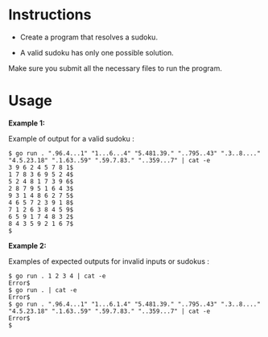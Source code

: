 #   Instructions

*   Create a program that resolves a sudoku.

*   A valid sudoku has only one possible solution.

Make sure you submit all the necessary files to run the program.

#   Usage

**Example 1:**

Example of output for a valid sudoku :
```
$ go run . ".96.4...1" "1...6...4" "5.481.39." "..795..43" ".3..8...." "4.5.23.18" ".1.63..59" ".59.7.83." "..359...7" | cat -e
3 9 6 2 4 5 7 8 1$
1 7 8 3 6 9 5 2 4$
5 2 4 8 1 7 3 9 6$
2 8 7 9 5 1 6 4 3$
9 3 1 4 8 6 2 7 5$
4 6 5 7 2 3 9 1 8$
7 1 2 6 3 8 4 5 9$
6 5 9 1 7 4 8 3 2$
8 4 3 5 9 2 1 6 7$
$
```
**Example 2:**

Examples of expected outputs for invalid inputs or sudokus :
```
$ go run . 1 2 3 4 | cat -e
Error$
$ go run . | cat -e
Error$
$ go run . ".96.4...1" "1...6.1.4" "5.481.39." "..795..43" ".3..8...." "4.5.23.18" ".1.63..59" ".59.7.83." "..359...7" | cat -e
Error$
$
```